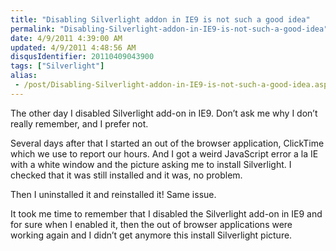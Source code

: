 ```yaml
---
title: "Disabling Silverlight addon in IE9 is not such a good idea"
permalink: "Disabling-Silverlight-addon-in-IE9-is-not-such-a-good-idea"
date: 4/9/2011 4:39:00 AM
updated: 4/9/2011 4:48:56 AM
disqusIdentifier: 20110409043900
tags: ["Silverlight"]
alias:
 - /post/Disabling-Silverlight-addon-in-IE9-is-not-such-a-good-idea.aspx/index.html
---
```

The other day I disabled Silverlight add-on in IE9. Don’t ask me why I don’t really remember, and I prefer not.

Several days after that I started an out of the browser application, ClickTime which we use to report our hours. And I got a weird JavaScript error a la IE with a white window and the picture asking me to install Silverlight. I checked that it was still installed and it was, no problem.
<!-- more -->

Then I uninstalled it and reinstalled it! Same issue.

It took me time to remember that I disabled the Silverlight add-on in IE9 and for sure when I enabled it, then the out of browser applications were working again and I didn’t get anymore this install Silverlight picture.
